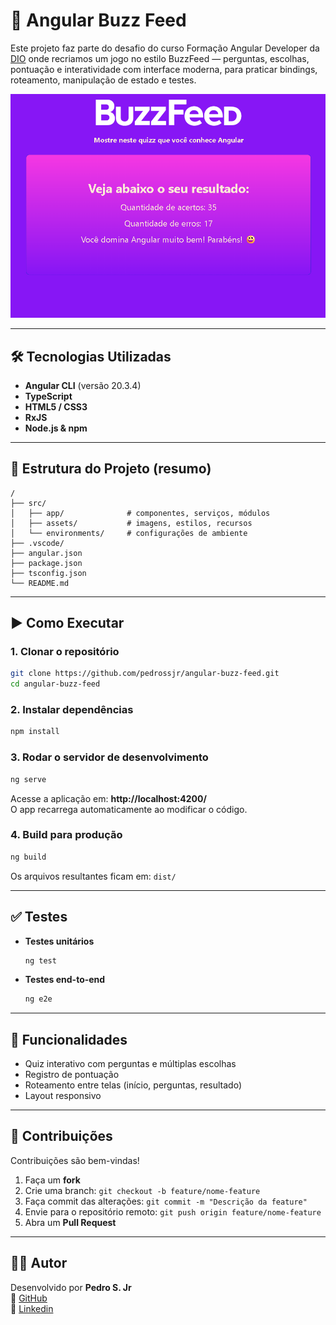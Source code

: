 # 🐝 Angular Buzz Feed

Este projeto faz parte do desafio do curso Formação Angular Developer da [DIO](https://www.dio.me/) onde recriamos um jogo no estilo BuzzFeed — perguntas, escolhas, pontuação e interatividade com interface moderna, para praticar bindings, roteamento, manipulação de estado e testes.

![Home](https://raw.githubusercontent.com/pedrossjr/angular-buzz-feed/main/public/page.png)

---

## 🛠 Tecnologias Utilizadas

- **Angular CLI** (versão 20.3.4)
- **TypeScript**
- **HTML5 / CSS3**
- **RxJS**
- **Node.js & npm**

---

## 📁 Estrutura do Projeto (resumo)

```
/
├── src/
│   ├── app/              # componentes, serviços, módulos
│   ├── assets/           # imagens, estilos, recursos
│   └── environments/     # configurações de ambiente
├── .vscode/
├── angular.json
├── package.json
├── tsconfig.json
└── README.md
```

---

## ▶️ Como Executar

### 1. Clonar o repositório

```bash
git clone https://github.com/pedrossjr/angular-buzz-feed.git
cd angular-buzz-feed
```

### 2. Instalar dependências

```bash
npm install
```

### 3. Rodar o servidor de desenvolvimento

```bash
ng serve
```

Acesse a aplicação em: **http://localhost:4200/**  
O app recarrega automaticamente ao modificar o código.

### 4. Build para produção

```bash
ng build
```

Os arquivos resultantes ficam em: `dist/`

---

## ✅ Testes

- **Testes unitários**

  ```bash
  ng test
  ```

- **Testes end-to-end**
  ```bash
  ng e2e
  ```

---

## 🎯 Funcionalidades

- Quiz interativo com perguntas e múltiplas escolhas
- Registro de pontuação
- Roteamento entre telas (início, perguntas, resultado)
- Layout responsivo

---

## 🤝 Contribuições

Contribuições são bem-vindas!

1. Faça um **fork**
2. Crie uma branch: `git checkout -b feature/nome-feature`
3. Faça commit das alterações: `git commit -m "Descrição da feature"`
4. Envie para o repositório remoto: `git push origin feature/nome-feature`
5. Abra um **Pull Request**

---

## 👨‍💻 Autor

Desenvolvido por **Pedro S. Jr**  
🔗 [GitHub](https://github.com/pedrossjr)  
🔗 [Linkedin](https://www.linkedin.com/in/pedrosouzasjr)
